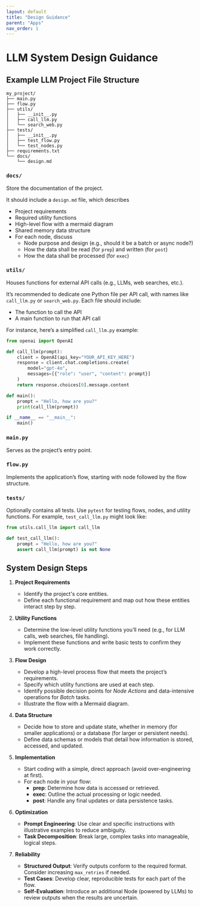 ```yaml
---
layout: default
title: "Design Guidance"
parent: "Apps"
nav_order: 1
---
```


# LLM System Design Guidance


## Example LLM Project File Structure

```
my_project/
├── main.py
├── flow.py
├── utils/
│   ├── __init__.py
│   ├── call_llm.py
│   └── search_web.py
├── tests/
│   ├── __init__.py
│   ├── test_flow.py
│   └── test_nodes.py
├── requirements.txt
└── docs/
    └── design.md
```


### `docs/`

Store the documentation of the project.

It should include a `design.md` file, which describes 
- Project requirements
- Required utility functions
- High-level flow with a mermaid diagram
- Shared memory data structure
- For each node, discuss
  - Node purpose and design (e.g., should it be a batch or async node?)
  - How the data shall be read (for `prep`) and written (for `post`)
  - How the data shall be processed (for `exec`)

### `utils/`

Houses functions for external API calls (e.g., LLMs, web searches, etc.). 

It’s recommended to dedicate one Python file per API call, with names like `call_llm.py` or `search_web.py`. Each file should include:

- The function to call the API
- A main function to run that API call

For instance, here’s a simplified `call_llm.py` example:

```python
from openai import OpenAI

def call_llm(prompt):
    client = OpenAI(api_key="YOUR_API_KEY_HERE")
    response = client.chat.completions.create(
        model="gpt-4o",
        messages=[{"role": "user", "content": prompt}]
    )
    return response.choices[0].message.content

def main():
    prompt = "Hello, how are you?"
    print(call_llm(prompt))

if __name__ == "__main__":
    main()
```

### `main.py`

Serves as the project’s entry point.

### `flow.py`

Implements the application’s flow, starting with node followed by the flow structure.


### `tests/`

Optionally contains all tests. Use `pytest` for testing flows, nodes, and utility functions.
For example, `test_call_llm.py` might look like:

```python
from utils.call_llm import call_llm

def test_call_llm():
    prompt = "Hello, how are you?"
    assert call_llm(prompt) is not None
```

## System Design Steps

1. **Project Requirements**  
   - Identify the project's core entities.  
   - Define each functional requirement and map out how these entities interact step by step.

2. **Utility Functions**  
   - Determine the low-level utility functions you’ll need (e.g., for LLM calls, web searches, file handling).  
   - Implement these functions and write basic tests to confirm they work correctly.

3. **Flow Design**  
   - Develop a high-level process flow that meets the project’s requirements.  
   - Specify which utility functions are used at each step.  
   - Identify possible decision points for *Node Actions* and data-intensive operations for *Batch* tasks.  
   - Illustrate the flow with a Mermaid diagram.

4. **Data Structure**  
   - Decide how to store and update state, whether in memory (for smaller applications) or a database (for larger or persistent needs).  
   - Define data schemas or models that detail how information is stored, accessed, and updated.

5. **Implementation**  
   - Start coding with a simple, direct approach (avoid over-engineering at first).  
   - For each node in your flow:
     - **prep**: Determine how data is accessed or retrieved.  
     - **exec**: Outline the actual processing or logic needed.  
     - **post**: Handle any final updates or data persistence tasks.

6. **Optimization**  
   - **Prompt Engineering**: Use clear and specific instructions with illustrative examples to reduce ambiguity.  
   - **Task Decomposition**: Break large, complex tasks into manageable, logical steps.

7. **Reliability**  
   - **Structured Output**: Verify outputs conform to the required format. Consider increasing `max_retries` if needed.  
   - **Test Cases**: Develop clear, reproducible tests for each part of the flow.  
   - **Self-Evaluation**: Introduce an additional Node (powered by LLMs) to review outputs when the results are uncertain.
